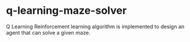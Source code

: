 # q-learning-maze-solver
Q Learning Reinforcement learning algorithm is implemented to design an agent that can solve a given maze.
